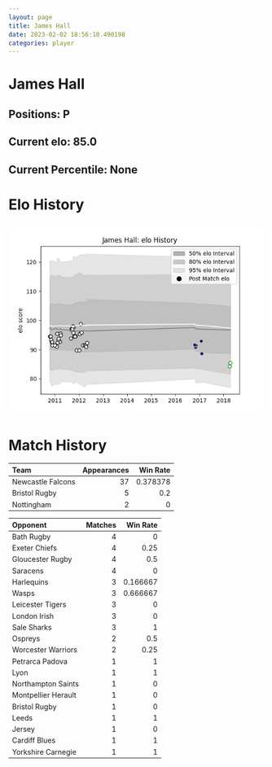 ```yaml
---  
layout: page  
title: James Hall  
date: 2023-02-02 18:56:10.490198  
categories: player  
---
```

# James Hall

## Positions: P

## Current elo: 85.0

## Current Percentile: None

# Elo History


![elo history](history_JamesHall.png)
# Match History


| Team              |   Appearances |   Win Rate |
|:------------------|--------------:|-----------:|
| Newcastle Falcons |            37 |   0.378378 |
| Bristol Rugby     |             5 |   0.2      |
| Nottingham        |             2 |   0        |

| Opponent            |   Matches |   Win Rate |
|:--------------------|----------:|-----------:|
| Bath Rugby          |         4 |   0        |
| Exeter Chiefs       |         4 |   0.25     |
| Gloucester Rugby    |         4 |   0.5      |
| Saracens            |         4 |   0        |
| Harlequins          |         3 |   0.166667 |
| Wasps               |         3 |   0.666667 |
| Leicester Tigers    |         3 |   0        |
| London Irish        |         3 |   0        |
| Sale Sharks         |         3 |   1        |
| Ospreys             |         2 |   0.5      |
| Worcester Warriors  |         2 |   0.25     |
| Petrarca Padova     |         1 |   1        |
| Lyon                |         1 |   1        |
| Northampton Saints  |         1 |   0        |
| Montpellier Herault |         1 |   0        |
| Bristol Rugby       |         1 |   0        |
| Leeds               |         1 |   1        |
| Jersey              |         1 |   0        |
| Cardiff Blues       |         1 |   1        |
| Yorkshire Carnegie  |         1 |   1        |